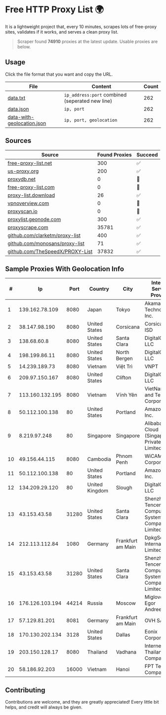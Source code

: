 
# Free HTTP Proxy List 🌍

It is a lightweight project that, every 10 minutes, scrapes lots of free-proxy sites, validates if it works, and serves a clean proxy list.


> Scraper found **74910** proxies at the latest update. Usable proxies are below.

## Usage

Click the file format that you want and copy the URL.


|File|Content|Count|
|----|-------|-----|
|[data.txt](https://raw.githubusercontent.com/themiralay/Proxy-List-World/master/data.txt)|`ip_address:port` combined (seperated new line)|262|
|[data.json](https://raw.githubusercontent.com/themiralay/Proxy-List-World/master/data.json)|`ip, port`|262|
|[data-with-geolocation.json](https://raw.githubusercontent.com/themiralay/Proxy-List-World/master/data-with-geolocation.json)|`ip, port, geolocation`|262|

## Sources

|Source|Found Proxies|Succeed|
|------|-------------|-------|
|[free-proxy-list.net](https://free-proxy-list.net)|300|✅|
|[us-proxy.org](https://www.us-proxy.org)|200|✅|
|[proxydb.net](http://proxydb.net)|0|🚫|
|[free-proxy-list.com](https://free-proxy-list.com/?page=&port=&type%5B%5D=http&type%5B%5D=https&up_time=0&search=Search)|0|🚫|
|[proxy-list.download](https://www.proxy-list.download/HTTP)|26|✅|
|[vpnoverview.com](https://vpnoverview.com/privacy/anonymous-browsing/free-proxy-servers)|0|🚫|
|[proxyscan.io](https://www.proxyscan.io)|0|🚫|
|[proxylist.geonode.com](https://proxylist.geonode.com/api/proxy-list?limit=300&page=1&sort_by=lastChecked&sort_type=desc&protocols=http,https)|300|✅|
|[proxyscrape.com](https://api.proxyscrape.com/v2/?request=displayproxies&protocol=http&timeout=10000&country=all&ssl=all&anonymity=all)|35781|✅|
|[github.com/clarketm/proxy-list](https://raw.githubusercontent.com/clarketm/proxy-list/master/proxy-list-raw.txt)|400|✅|
|[github.com/monosans/proxy-list](https://raw.githubusercontent.com/monosans/proxy-list/main/proxies/http.txt)|71|✅|
|[github.com/TheSpeedX/PROXY-List](https://raw.githubusercontent.com/TheSpeedX/PROXY-List/master/http.txt)|37832|✅|


## Sample Proxies With Geolocation Info

|#|Ip|Port|Country|City|Internet Service Provider|
|-|--|----|-------|----|-------------------------|
|1|139.162.78.109|8080|Japan|Tokyo|Akamai Technologies, Inc.|
|2|38.147.98.190|8080|United States|Corsicana|Corsicana ISD|
|3|138.68.60.8|8080|United States|Santa Clara|DigitalOcean, LLC|
|4|198.199.86.11|8080|United States|North Bergen|DigitalOcean, LLC|
|5|14.239.189.73|8080|Vietnam|Việt Trì|VNPT|
|6|209.97.150.167|8080|United States|Clifton|DigitalOcean, LLC|
|7|113.160.132.195|8080|Vietnam|Vĩnh Yên|VietNam Post and Telecom Corporation|
|8|50.112.100.138|80|United States|Portland|Amazon.com, Inc.|
|9|8.219.97.248|80|Singapore|Singapore|Alibaba Cloud (Singapore) Private Limited|
|10|49.156.44.115|8080|Cambodia|Phnom Penh|WiCAM Corporation|
|11|50.112.100.138|80|United States|Portland|Amazon.com, Inc.|
|12|134.209.29.120|80|United Kingdom|Slough|DigitalOcean, LLC|
|13|43.153.43.58|31280|United States|Santa Clara|Shenzhen Tencent Computer Systems Company Limited|
|14|212.113.112.84|1080|Germany|Frankfurt am Main|DpkgSoft International Limited|
|15|43.153.43.58|31280|United States|Santa Clara|Shenzhen Tencent Computer Systems Company Limited|
|16|176.126.103.194|44214|Russia|Moscow|Miglovets Egor Andreevich|
|17|57.129.81.201|8081|Germany|Frankfurt am Main|OVH SAS|
|18|170.130.202.134|3128|United States|Dallas|Eonix Corporation|
|19|203.150.128.17|8080|Thailand|Vadhana|Internet Thailand Company Ltd|
|20|58.186.92.203|16000|Vietnam|Hanoi|FPT Telecom Company|



## Contributing

Contributions are welcome, and they are greatly appreciated! Every
little bit helps, and credit will always be given.


